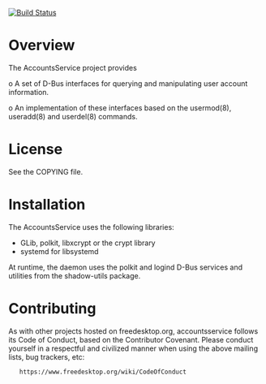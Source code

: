 [![Build Status](https://gitlab.freedesktop.org/accountsservice/accountsservice/badges/master/build.svg)](https://gitlab.freedesktop.org/accountsservice/accountsservice/pipelines)

Overview
========

The AccountsService project provides

 o  A set of D-Bus interfaces for querying and manipulating
    user account information.

 o  An implementation of these interfaces based on the usermod(8),
    useradd(8) and userdel(8) commands.

License
=======

See the COPYING file.

Installation
============

The AccountsService uses the following libraries:

 - GLib, polkit, libxcrypt or the crypt library
 - systemd for libsystemd

At runtime, the daemon uses the polkit and logind D-Bus services
and utilities from the shadow-utils package.

Contributing
============
As with other projects hosted on freedesktop.org, accountsservice follows its
Code of Conduct, based on the Contributor Covenant. Please conduct
yourself in a respectful and civilized manner when using the above
mailing lists, bug trackers, etc:

       https://www.freedesktop.org/wiki/CodeOfConduct

